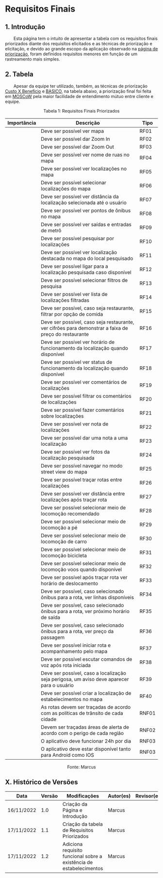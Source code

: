 # Requisitos Finais

## 1. Introdução

&emsp;&emsp;Esta página tem o intuito de apresentar a tabela com os requisitos finais priorizados diante dos requisitos elicitados e as técnicas de priorização e elicitação, e devido ao grande escopo da aplicação observado na [página de priorização](7.priorizacao.md), foram definidos requisitos menores em função de um rastreamento mais simples.

## 2. Tabela

&emsp;&emsp;Apesar da equipe ter utilizado, também, as técnicas de priorização [Custo X Benefício](./7.priorizacao.md/#22-custo-x-benefício) e [BASICO](./7.priorizacao.md/#21-basico), na tabela abaixo, a priorização final foi feita em [MOSCoW](./7.priorizacao.md/#23-moscow) pela maior facilidade de entendimento mútuo entre cliente e equipe.

<figcaption align="center">Tabela 1: Requisitos Finais Priorizados</figcaption>

| Importância | Descrição                                                                                             | Tipo  |
| ----------- | ----------------------------------------------------------------------------------------------------- | ----- |
|             | Deve ser possível ver mapa                                                                            | RF01  |
|             | Deve ser possível dar Zoom In                                                                         | RF02  |
|             | Deve ser possível dar Zoom Out                                                                        | RF03  |
|             | Deve ser possível ver nome de ruas no mapa                                                            | RF04  |
|             | Deve ser possível ver localizações no mapa                                                            | RF05  |
|             | Deve ser possível selecionar localizações do mapa                                                     | RF06  |
|             | Deve ser possível ver distância da localização selecionada até o usuário                              | RF07  |
|             | Deve ser possível ver pontos de ônibus no mapa                                                        | RF08  |
|             | Deve ser possível ver saídas e entradas de metrô                                                      | RF09  |
|             | Deve ser possível pesquisar por localizações                                                          | RF10  |
|             | Deve ser possível ver localização destacada no mapa do local pesquisado                               | RF11  |
|             | Deve ser possível ligar para a localização pesquisada caso disponível                                 | RF12  |
|             | Deve ser possível selecionar filtros de pesquisa                                                      | RF13  |
|             | Deve ser possível ver lista de localizações filtradas                                                 | RF14  |
|             | Deve ser possível, caso seja restaurante, filtrar por opção de comida                                 | RF15  |
|             | Deve ser possível, caso seja restaurante, ver cifrões para demonstrar a faixa de preço do restaurante | RF16  |
|             | Deve ser possível ver horário de funcionamento da localização quando disponível                       | RF17  |
|             | Deve ser possível ver status de funcionamento da localização quando disponível                        | RF18  |
|             | Deve ser possível ver comentários de localizações                                                     | RF19  |
|             | Deve ser possível filtrar os comentários de localizações                                              | RF20  |
|             | Deve ser possível fazer comentários sobre localizações                                                | RF21  |
|             | Deve ser possível ver nota de localizações                                                            | RF22  |
|             | Deve ser possível dar uma nota a uma localização                                                      | RF23  |
|             | Deve ser possível ver fotos da localização pesquisada                                                 | RF24  |
|             | Deve ser possível navegar no modo street view do mapa                                                 | RF25  |
|             | Deve ser possível traçar rotas entre localizações                                                     | RF26  |
|             | Deve ser possível ver distância entre localizações após traçar rota                                   | RF27  |
|             | Deve ser possível selecionar meio de locomoção recomendado                                            | RF28  |
|             | Deve ser possível selecionar meio de locomoção a pé                                                   | RF29  |
|             | Deve ser possível selecionar meio de locomoção de carro                                               | RF30  |
|             | Deve ser possível selecionar meio de locomoção bicicleta                                              | RF31  |
|             | Deve ser possível selecionar meio de locomoção voos quando disponível                                 | RF32  |
|             | Deve ser possível após traçar rota ver horário de deslocamento                                        | RF33  |
|             | Deve ser possível, caso selecionado ônibus para a rota, ver linhas disponíveis                        | RF34  |
|             | Deve ser possível, caso selecionado ônibus para a rota, ver próximo horário de saída                  | RF35  |
|             | Deve ser possível, caso selecionado ônibus para a rota, ver preço da passagem                         | RF36  |
|             | Deve ser possível iniciar rota e acompanhamento pelo mapa                                             | RF37  |
|             | Deve ser possível escutar comandos de voz após rota iniciada                                          | RF38  |
|             | Deve ser possível, caso a localização seja perigosa, um aviso deve aparecer para o usuário            | RF39  |
|             | Deve ser possível criar a localização de estabelecimentos no mapa                                     | RF40  |
|             | As rotas devem ser traçadas de acordo com as políticas de trânsito de cada cidade                     | RNF01 |
|             | Devem ser traçadas áreas de alerta de acordo com o perigo de cada região                              | RNF02 |
|             | O aplicativo deve funcionar 24h por dia                                                               | RNF03 |
|             | O aplicativo deve estar disponível tanto para Android como IOS                                        | RNF03 |

<figcaption align="center">Fonte: Marcus</figcaption>

## X. Histórico de Versões

| Data       | Versão | Modificações                                                        | Autor(es) | Revisor(es) |
| ---------- | ------ | ------------------------------------------------------------------- | --------- | ----------- |
| 16/11/2022 | 1.0    | Criação da Página e Introdução                                      | Marcus    |             |
| 17/11/2022 | 1.1    | Criação da tabela de Requisitos Priorizados                         | Marcus    |             |
| 17/11/2022 | 1.2    | Adiciona requisito funcional sobre a existência de estabelecimentos | Marcus    |             |

